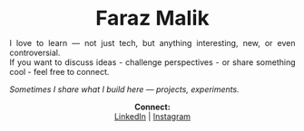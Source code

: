 <p align="center">
  <strong style="font-size: 36px;">Faraz Malik</strong>
</p>

<p align="Justify">
  I love to learn — not just tech, but anything interesting, new, or even controversial.<br>
  If you want to discuss ideas - challenge perspectives - or share something cool - feel free to connect.
</p>

<p align="Justify">
  <em>Sometimes I share what I build here — projects, experiments.</em>
</p>

<p align="center">
  <strong>Connect:</strong><br>
  <a href="https://www.linkedin.com/in/faraz-malik-80b463248">LinkedIn</a> | 
  <a href="https://www.instagram.com/farax_malik/">Instagram</a>
</p>
